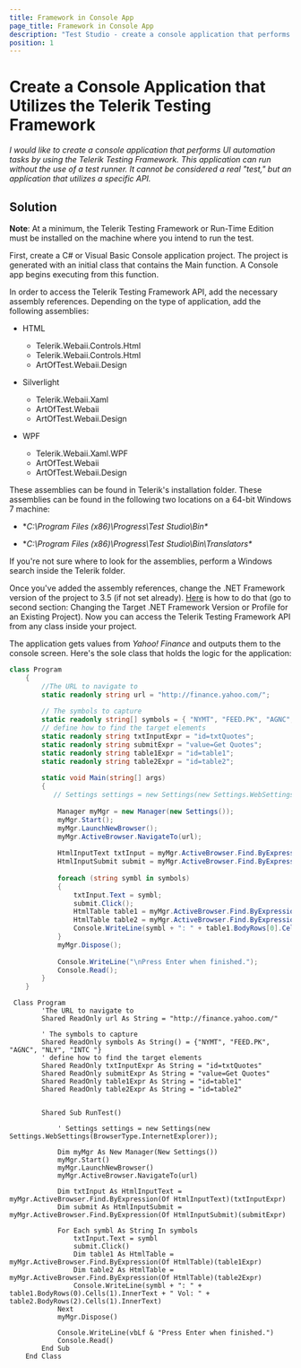 ```yaml
---
title: Framework in Console App
page_title: Framework in Console App
description: "Test Studio - create a console application that performs UI automation tasks by using the Telerik Testing Framework."
position: 1
---
```

# Create a Console Application that Utilizes the Telerik Testing Framework

*I would like to create a console application that performs UI automation tasks by using the Telerik Testing Framework. This application can run without the use of a test runner. It cannot be considered a real "test," but an application that utilizes a specific API.*

## Solution

**Note**: At a minimum, the Telerik Testing Framework or Run-Time Edition must be installed on the machine where you intend to run the test.

First, create a C# or Visual Basic Console application project. The project is generated with an initial class that contains the Main function. A Console app begins executing from this function.
 
In order to access the Telerik Testing Framework API, add the necessary assembly references. Depending on the type of application, add the following assemblies:


* HTML

	* Telerik.Webaii.Controls.Html
	* Telerik.Webaii.Controls.Html
	* ArtOfTest.Webaii.Design


* Silverlight

	* Telerik.Webaii.Xaml
	* ArtOfTest.Webaii
	* ArtOfTest.Webaii.Design

* WPF

	* Telerik.Webaii.Xaml.WPF
	* ArtOfTest.Webaii
	* ArtOfTest.Webaii.Design 


These assemblies can be found in Telerik's installation folder. These assemblies can be found in the following two locations on a 64-bit Windows 7 machine:

* **C:\Program Files (x86)\Progress\Test Studio\Bin\**

* **C:\Program Files (x86)\Progress\Test Studio\Bin\Translators\**

 

If you're not sure where to look for the assemblies, perform a Windows search inside the Telerik folder.

Once you've added the assembly references, change the .NET Framework version of the project to 3.5 (if not set already). <a href="http://msdn.microsoft.com/en-us/library/bb398202.aspx" target="_blank">Here</a> is how to do that (go to second section: Changing the Target .NET Framework Version or Profile for an Existing Project). Now you can access the Telerik Testing Framework API from any class inside your project.

The application gets values from *Yahoo! Finance* and outputs them to the console screen. Here's the sole class that holds the logic for the application:

```C#
class Program
    {
        //The URL to navigate to
        static readonly string url = "http://finance.yahoo.com/";
 
        // The symbols to capture
        static readonly string[] symbols = { "NYMT", "FEED.PK", "AGNC", "NLY", "INTC " };
        // define how to find the target elements
        static readonly string txtInputExpr = "id=txtQuotes";
        static readonly string submitExpr = "value=Get Quotes";
        static readonly string table1Expr = "id=table1";
        static readonly string table2Expr = "id=table2";
 
        static void Main(string[] args)
        {
           // Settings settings = new Settings(new Settings.WebSettings(BrowserType.InternetExplorer));
 
            Manager myMgr = new Manager(new Settings());
            myMgr.Start();
            myMgr.LaunchNewBrowser();
            myMgr.ActiveBrowser.NavigateTo(url);
 
            HtmlInputText txtInput = myMgr.ActiveBrowser.Find.ByExpression<HtmlInputText>(txtInputExpr);
            HtmlInputSubmit submit = myMgr.ActiveBrowser.Find.ByExpression<HtmlInputSubmit>(submitExpr);
 
            foreach (string symbl in symbols)
            {
                txtInput.Text = symbl;
                submit.Click();
                HtmlTable table1 = myMgr.ActiveBrowser.Find.ByExpression<HtmlTable>(table1Expr);
                HtmlTable table2 = myMgr.ActiveBrowser.Find.ByExpression<HtmlTable>(table2Expr);
                Console.WriteLine(symbl + ": " + table1.BodyRows[0].Cells[1].InnerText + " Vol: " + table2.BodyRows[2].Cells[1].InnerText);
            }
            myMgr.Dispose();
 
            Console.WriteLine("\nPress Enter when finished.");
            Console.Read();
        }
    }
```
```VB
 Class Program
        'The URL to navigate to
        Shared ReadOnly url As String = "http://finance.yahoo.com/"
 
        ' The symbols to capture
        Shared ReadOnly symbols As String() = {"NYMT", "FEED.PK", "AGNC", "NLY", "INTC "}
        ' define how to find the target elements
        Shared ReadOnly txtInputExpr As String = "id=txtQuotes"
        Shared ReadOnly submitExpr As String = "value=Get Quotes"
        Shared ReadOnly table1Expr As String = "id=table1"
        Shared ReadOnly table2Expr As String = "id=table2"
 
 
        Shared Sub RunTest()
 
            ' Settings settings = new Settings(new Settings.WebSettings(BrowserType.InternetExplorer));
 
            Dim myMgr As New Manager(New Settings())
            myMgr.Start()
            myMgr.LaunchNewBrowser()
            myMgr.ActiveBrowser.NavigateTo(url)
 
            Dim txtInput As HtmlInputText = myMgr.ActiveBrowser.Find.ByExpression(Of HtmlInputText)(txtInputExpr)
            Dim submit As HtmlInputSubmit = myMgr.ActiveBrowser.Find.ByExpression(Of HtmlInputSubmit)(submitExpr)
 
            For Each symbl As String In symbols
                txtInput.Text = symbl
                submit.Click()
                Dim table1 As HtmlTable = myMgr.ActiveBrowser.Find.ByExpression(Of HtmlTable)(table1Expr)
                Dim table2 As HtmlTable = myMgr.ActiveBrowser.Find.ByExpression(Of HtmlTable)(table2Expr)
                Console.WriteLine(symbl + ": " + table1.BodyRows(0).Cells(1).InnerText + " Vol: " + table2.BodyRows(2).Cells(1).InnerText)
            Next
            myMgr.Dispose()
 
            Console.WriteLine(vbLf & "Press Enter when finished.")
            Console.Read()
        End Sub
    End Class
```